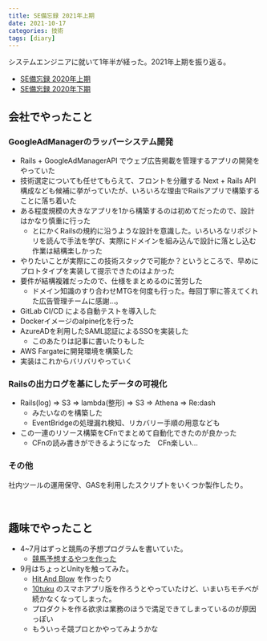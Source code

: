 ```yaml
---
title: SE備忘録 2021年上期
date: 2021-10-17
categories: 技術
tags: [diary]
---
```

システムエンジニアに就いて1年半が経った。2021年上期を振り返る。

- [SE備忘録 2020年上期](https://tech.hukurouo.com/articles/2020-10-20-se-hurikaeri1)
- [SE備忘録 2020年下期](https://tech.hukurouo.com/articles/2021-04-20-sehurikaeri2)



## 会社でやったこと


### GoogleAdManagerのラッパーシステム開発

- Rails + GoogleAdManagerAPI でウェブ広告掲載を管理するアプリの開発をやっていた
- 技術選定についても任せてもらえて、フロントを分離する Next + Rails API 構成なども候補に挙がっていたが、いろいろな理由でRailsアプリで構築することに落ち着いた
- ある程度規模の大きなアプリを1から構築するのは初めてだったので、設計はかなり慎重に行った
  - とにかくRailsの規約に沿うような設計を意識した。いろいろなリポジトリを読んで手法を学び、実際にドメインを組み込んで設計に落とし込む作業は結構楽しかった
- やりたいことが実際にこの技術スタックで可能か？というところで、早めにプロトタイプを実装して提示できたのはよかった
- 要件が結構複雑だったので、仕様をまとめるのに苦労した
  - ドメイン知識のすり合わせMTGを何度も行った。毎回丁寧に答えてくれた広告管理チームに感謝...。
- GitLab CI/CD による自動テストを導入した 
- Dockerイメージのalpine化を行った
- AzureADを利用したSAML認証によるSSOを実装した
  - このあたりは記事に書いたりもした
- AWS Fargateに開発環境を構築した
- 実装はこれからバリバリやっていく

### Railsの出力ログを基にしたデータの可視化
- Rails(log) => S3 => lambda(整形) => S3 => Athena => Re:dash
  - みたいなのを構築した
  - EventBridgeの処理漏れ検知、リカバリー手順の用意なども
- この一連のリソース構築をCFnでまとめて自動化できたのが良かった
  - CFnの読み書きができるようになった　CFn楽しい...

### その他
社内ツールの運用保守、GASを利用したスクリプトをいくつか製作したり。

<br>

## 趣味でやったこと

- 4~7月はずっと競馬の予想プログラムを書いていた。
  - [競馬予想するやつを作った](https://tech.hukurouo.com/articles/2021-09-19-keiba-yosou-tukutta)
- 9月はちょっとUnityを触ってみた。
  - [Hit And Blow](https://tech.hukurouo.com/articles/2021-09-20-unity2) を作ったり
  - [10tuku](https://10tuku.hukurouo.com/) のスマホアプリ版を作ろうとやっていたけど、いまいちモチベが続かなくなってしまった。
  - プロダクトを作る欲求は業務のほうで満足できてしまっているのが原因っぽい
  - もういっそ競プロとかやってみようかな